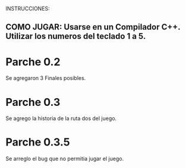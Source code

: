 INSTRUCCIONES:

COMO JUGAR: 
Usarse en un Compilador C++.
Utilizar los numeros del teclado 1 a 5.
---------------------------------
Parche 0.2
============
Se agregaron 3 Finales posibles.

Parche 0.3
============
Se agrego la historia de la ruta dos del juego.

Parche 0.3.5
============
Se arreglo el bug que no permitia jugar el juego.
